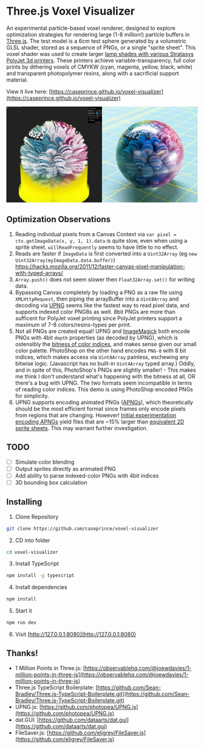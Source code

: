 # Three.js Voxel Visualizer

An experimental particle-based voxel renderer, designed to explore optimization strategies for rendering large (1-8 million!) particle buffers in [Three.js](https://threejs.org/). The test model is a 6cm test sphere generated by a volumetric GLSL shader, stored as a sequence of PNGs, or a single "sprite sheet". This voxel shader was used to create larger [lamp shades with various Stratasys PolyJet 3d printers](https://blog.grabcad.com/blog/2018/11/28/italian-marbled-voxels-on-the-stratasys-j750/). These printers achieve variable-transparency, full color prints by dithering voxels of CMYKW (cyan, magenta, yellow, black, white) and transparent photopolymer resins, along with a sacrificial support material.

View it live here: [https://caseprince.github.io/voxel-visualizer](https://caseprince.github.io/voxel-visualizer)

![Voxel rendering alongside completed 36 print](voxel_visualizer.jpg?raw=true 'Voxel rendering alongside completed 36 print')

## Optimization Observations

1. Reading individual pixels from a Canvas Context via `var pixel = ctx.getImageData(x, y, 1, 1).data` is quite slow, even when using a sprite sheet. `willReadFrequently` seems to have little to no effect.
1. Reads are faster if `ImageData` is first converted into a `Uint32Array` (eg `new Uint32Array(myImageData.data.buffer)`) https://hacks.mozilla.org/2011/12/faster-canvas-pixel-manipulation-with-typed-arrays/
1. `Array.push()` does not seem slower then `Float32Array.set()` for writing data.
1. Bypassing Canvas completely by loading a PNG as a raw file using `XMLHttpRequest`, then piping the arrayBuffer into a `Uint8Array` and decoding via [UPNG](https://github.com/photopea/UPNG.js) seems like the fastest way to read pixel data, and supports indexed color PNG8s as well. 8bit PNGs are more than sufficent for PolyJet voxel printing since PolyJet printers support a maximum of 7-8 colors/resins-types per print.
1. Not all PNGs are created equal! UPNG and [ImageMagick](https://imagemagick.org/) both encode PNGs with 4bit `depth` properties (as decoded by UPNG), which is ostensibly the [bitness of color indices](https://www.w3.org/TR/png/#dfn-bit-depth), and makes sense given our small color palette. PhotoShop on the other hand encodes `PNG-8` with 8 bit indices, which makes access via `Uint8Array` painless, eschewing any bitwise logic. (Javascript has no built-in `Uint4Array` typed array.) Oddly, and in spite of this, PhotoShop's PNGs are slightly smaller! - This makes me think I don't understand what's happening with the bitness at all, OR there's a bug with UPNG. The two formats seem incompatible in terms of reading color indices. This demo is using PhotoShop encoded PNGs for simplicity.
1. UPNG supports encoding animated PNGs ([APNGs](https://wiki.mozilla.org/APNG_Specification)), which theoretically should be the most efficient format since frames only encode pixels from regions that are changing. However! [Initial experimentation encoding APNGs](https://github.com/caseprince/voxel-visualizer/blob/main/dist/client/sprite-sheets/6cm_italianPaper_pavone_frames200.png) yield files that are ~15% larger than [equivalent 2D sprite sheets](https://github.com/caseprince/voxel-visualizer/blob/main/dist/client/sprite-sheets/6cm_italianPaper_pavone_sprites200.png). This may warrant further investigation.

## TODO

-   [ ] Simulate color blending
-   [ ] Output sprites directly as animated PNG
-   [ ] Add ability to parse indexed-color PNGs with 4bit indices
-   [ ] 3D bounding box calculation

## Installing

1. Clone Repository

```bash
git clone https://github.com/caseprince/voxel-visualizer
```

2. CD into folder

```bash
cd voxel-visualizer
```

3. Install TypeScript

```bash
npm install -g typescript
```

4. Install dependencies

```bash
npm install
```

5. Start it

```bash
npm run dev
```

6. Visit [http://127.0.0.1:8080](http://127.0.0.1:8080)

## Thanks!

-   1 Million Points in Three.js: [https://observablehq.com/@joewdavies/1-million-points-in-three-js](https://observablehq.com/@joewdavies/1-million-points-in-three-js)
-   Three.js TypeScript Boilerplate: [https://github.com/Sean-Bradley/Three.js-TypeScript-Boilerplate.git](https://github.com/Sean-Bradley/Three.js-TypeScript-Boilerplate.git)
-   UPNG.js: [https://github.com/photopea/UPNG.js](https://github.com/photopea/UPNG.js)
-   dat.GUI: [https://github.com/dataarts/dat.gui](https://github.com/dataarts/dat.gui)
-   FileSaver.js: [https://github.com/eligrey/FileSaver.js](https://github.com/eligrey/FileSaver.js)
